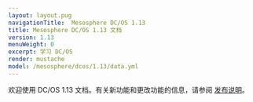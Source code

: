 ```yaml
---
layout: layout.pug
navigationTitle:  Mesosphere DC/OS 1.13
title: Mesosphere DC/OS 1.13 文档
version: 1.13
menuWeight: 0
excerpt: 学习 DC/OS
render: mustache
model: /mesosphere/dcos/1.13/data.yml
---
```


欢迎使用 DC/OS 1.13 文档。有关新功能和更改功能的信息，请参阅 [发布说明](/mesosphere/dcos/1.13/release-notes/)。
